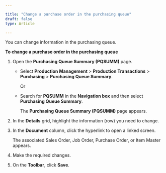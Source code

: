```yaml
---

title: "Change a purchase order in the purchasing queue"
draft: false
type: Article

---
```


You can change information in the purchasing queue.

**To change a purchase order in the purchasing queue**

1. Open the **Purchasing Queue Summary (PQSUMM)** page.

    - Select **Production Management** > **Production Transactions** > **Purchasing** > **Purchasing Queue Summary**.

        Or

    - Search for **PQSUMM** in the **Navigation box** and then select **Purchasing Queue Summary**.

       The **Purchasing Queue Summary (PQSUMM)** page appears.

2. In the **Details** grid, highlight the information (row) you need to change.

3. In the **Document** column, click the hyperlink to open a linked screen.

    The associated Sales Order, Job Order, Purchase Order, or Item Master appears.

4. Make the required changes.

5. On the **Toolbar**, click **Save**.

​